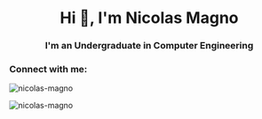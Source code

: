 <h1 align="center">Hi 👋, I'm Nicolas Magno</h1>
<h3 align="center">I'm an Undergraduate in Computer Engineering</h3>

<h3 align="left">Connect with me:</h3>
<p align="left">
</p>

<p><img align="center" src="https://github-readme-stats.vercel.app/api/top-langs?username=nicolas-magno&show_icons=true&locale=en&layout=compact" alt="nicolas-magno" /></p>

<p><img align="center" src="https://github-readme-streak-stats.herokuapp.com/?user=nicolas-magno&" alt="nicolas-magno" /></p>
